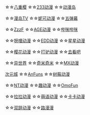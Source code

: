 ☆☆[八重樱](https://iafuns.com/)
☆☆[233动漫](https://www.dm233.cc/)
☆☆[动漫岛](http://www.dmd8.com/)
<br><br>☆☆[漫岛TV](https://www.mandao.tv/)
☆☆[妮可动漫](http://www.nicotv.me/)
☆☆[五弹幕](https://www.5dm.app/)
<br><br>☆☆[ZzzF](http://www.zzzfun.com/)
☆☆[AGE动漫](https://www.agemys.cc/)
☆☆[哔咪哔咪](http://www.bimiacg4.net/)
<br><br>☆☆[呀哩动漫](https://www.yaliyali.cc/)
☆☆[EDD动漫](https://www.edddh4.com/)
☆☆[星星动漫](http://m.xxdm.in/)
<br><br>☆☆[樱花动漫](http://m.yinghuacd.com/)
☆☆[打驴动漫](https://www.dqsj.cc/)
☆☆[去看吧](www.k9dm.com)
<br><br>☆☆[异世界](https://www.gqdm.net/)
☆☆[奇米奇米](http://www.qimiqimi.net/)
☆☆[MX动漫](http://www.mxdm.cc/)
<br><br>[次元城](https://www.cycacg.com/)
☆☆[AnFuns](https://www.anfuns.cn/)
☆☆[树莓动漫](http://sm-dongman.com/)
<br><br>☆☆[NT动漫](http://www.ntyou.cc/)
☆☆[趣动漫](http://www.qdmsh.com/)
☆☆[OmoFun](https://omofun.tv/)
<br><br>☆☆[拉拉动漫](http://m.acglala.me/)
☆☆[萌语动漫](http://ci.moefz.cc/)
☆☆[卡卡动漫](kakadm.cc)
<br><br>☆☆[双辞动漫](https://www.scfun.net/)
☆☆[路漫漫](https://www.17skr.com/)
